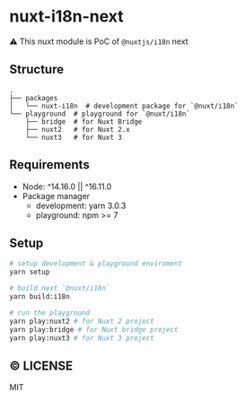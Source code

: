# nuxt-i18n-next

⚠️ This nuxt module is PoC of `@nuxtjs/i18n` next

## Structure

```
.
├── packages
│   └── nuxt-i18n  # development package for `@nuxt/i18n`
└── playground 	# playground for `@nuxt/i18n`
    ├── bridge  # for Nuxt Bridge
    ├── nuxt2 	# for Nuxt 2.x
    └── nuxt3 	# for Nuxt 3
```

## Requirements
- Node: ^14.16.0 || ^16.11.0
- Package manager
  - development: yarn 3.0.3
  - playground: npm >= 7

## Setup

```sh
# setup development & playground enviroment
yarn setup

# build next `@nuxt/i18n`
yarn build:i18n

# run the playground
yarn play:nuxt2 # for Nuxt 2 project
yarn play:bridge # for Nuxt bridge project
yarn play:nuxt3 # for Nuxt 3 project
```

## ©️ LICENSE

MIT
